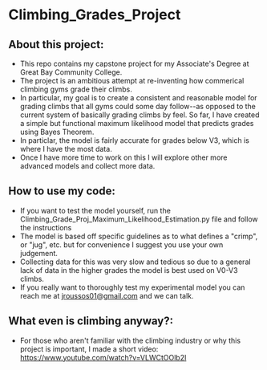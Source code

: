 # Climbing_Grades_Project

## About this project:
 * This repo contains my capstone project for my Associate's Degree at Great Bay Community College.
 * The project is an ambitious attempt at re-inventing how commerical climbing gyms grade their climbs.
 * In particular, my goal is to create a consistent and reasonable model for grading climbs that all gyms could some day follow--as opposed to the current system of    basically grading climbs by feel.
 So far, I have created a simple but functional maximum likelihood model that predicts grades using Bayes Theorem.
 * In particlar, the model is fairly accurate for grades below V3, which is where I have the most data.
 * Once I have more time to work on this I will explore other more advanced models and collect more data.
 
## How to use my code:
 * If you want to test the model yourself, run the Climbing_Grade_Proj_Maximum_Likelihood_Estimation.py file and follow the instructions
 * The model is based off specific guidelines as to what defines a "crimp", or "jug", etc. but for convenience I suggest you use your own judgement.  
 * Collecting data for this was very slow and tedious so due to a general lack of data in the higher grades the model is best used on V0-V3 climbs.  
 * If you really want to thoroughly test my experimental model you can reach me at jroussos01@gmail.com and we can talk.
 
## What even is climbing anyway?:
 * For those who aren't familiar with the climbing industry or why this project is important, I made a short video: https://www.youtube.com/watch?v=VLWCtOOlb2I
